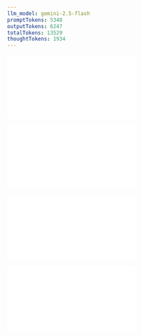 ```yaml
---
llm_model: gemini-2.5-flash
promptTokens: 5348
outputTokens: 6247
totalTokens: 13529
thoughtTokens: 1934
---
```


![@](steps/_.b94bc8ff.md)

![@](steps/response.cf584240.md)

![@](steps/_.8485f004.md)

![@](steps/response.f68590fd.md)